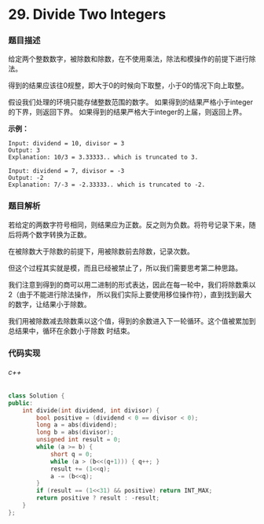 # 29. Divide Two Integers

### 题目描述

给定两个整数数字，被除数和除数，在不使用乘法，除法和模操作的前提下进行除法。

得到的结果应该往0规整，即大于0的时候向下取整，小于0的情况下向上取整。

假设我们处理的环境只能存储整数范围的数字。
如果得到的结果严格小于integer的下界，则返回下界。
如果得到的结果严格大于integer的上届，则返回上界。

**示例：**

```
Input: dividend = 10, divisor = 3
Output: 3
Explanation: 10/3 = 3.33333.. which is truncated to 3.
```

```
Input: dividend = 7, divisor = -3
Output: -2
Explanation: 7/-3 = -2.33333.. which is truncated to -2.
```

### 题目解析

若给定的两数字符号相同，则结果应为正数。反之则为负数。将符号记录下来，随后将两个数字转换为正数。

在被除数大于除数的前提下，用被除数前去除数，记录次数。

但这个过程其实就是模，而且已经被禁止了，所以我们需要思考第二种思路。

我们注意到得到的商可以用二进制的形式表达，因此在每一轮中，我们将除数乘以2（由于不能进行除法操作，
所以我们实际上要使用移位操作符），直到找到最大的数字，让结果小于除数。

我们用被除数减去除数乘以这个值，得到的余数进入下一轮循环。这个值被累加到总结果中，循环在余数小于除数
时结束。

### 代码实现

###### c++
```c++
class Solution {
public:
    int divide(int dividend, int divisor) {
        bool positive = (dividend < 0 == divisor < 0);
        long a = abs(dividend);
        long b = abs(divisor);
        unsigned int result = 0;
        while (a >= b) {
            short q = 0;
            while (a > (b<<(q+1))) { q++; }
            result += (1<<q);
            a -= (b<<q);
        }
        if (result == (1<<31) && positive) return INT_MAX;
        return positive ? result : -result;
    }
};
```